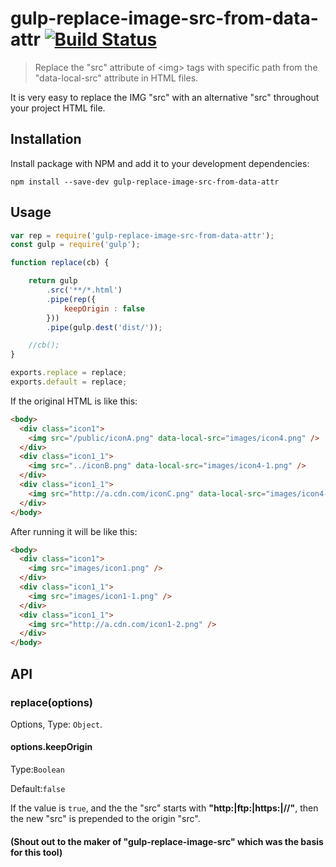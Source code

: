 # gulp-replace-image-src-from-data-attr [![Build Status](https://travis-ci.org/ToNyOyO/gulp-replace-image-src-from-data-attr.svg?branch=master)](https://travis-ci.org/ToNyOyO/gulp-replace-image-src-from-data-attr)


> Replace the \"src\" attribute of \<img\> tags with specific path from the \"data-local-src\" attribute in HTML files. 

It is very easy to replace the IMG "src" with an alternative "src" throughout your project HTML file.

## Installation

Install package with NPM and add it to your development dependencies:

`npm install --save-dev gulp-replace-image-src-from-data-attr`

## Usage

```javascript
var rep = require('gulp-replace-image-src-from-data-attr');
const gulp = require('gulp');

function replace(cb) {

    return gulp
        .src('**/*.html')
        .pipe(rep({
            keepOrigin : false
        }))
        .pipe(gulp.dest('dist/'));

    //cb();
}

exports.replace = replace;
exports.default = replace;
```
If the original HTML is like this:
```html
<body>
  <div class="icon1">
    <img src="/public/iconA.png" data-local-src="images/icon4.png" />
  </div>
  <div class="icon1_1">
    <img src="../iconB.png" data-local-src="images/icon4-1.png" />
  </div>
  <div class="icon1_1">
    <img src="http://a.cdn.com/iconC.png" data-local-src="images/icon4-2.png" />
  </div>
</body>
```
After running it will be like this:
```html
<body>
  <div class="icon1">
    <img src="images/icon1.png" />
  </div>
  <div class="icon1_1">
    <img src="images/icon1-1.png" />
  </div>
  <div class="icon1_1">
    <img src="http://a.cdn.com/icon1-2.png" />
  </div>
</body>
```

## API

### replace(options)

Options, Type: `Object`.

#### options.keepOrigin

Type:`Boolean`

Default:`false`

If the value is `true`, and the the "src" starts with **"http:|ftp:|https:|//"**, then the new "src" is prepended to the origin "src".

#### (Shout out to the maker of "gulp-replace-image-src" which was the basis for this tool) 